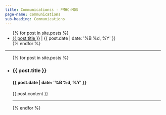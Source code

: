 ```yaml
---
title: Communicationss - PMHC-MDS
page-name: communications
sub-heading: Communications
---
```


<ul>
  {% for post in site.posts %}
    <li>
      <a href="#{{ post.url }}">{{ post.title }}</a><span> | {{ post.date | date: '%B %d, %Y' }}</span>
    </li>
  {% endfor %}
</ul>

<hr />
<div>
<ul class="l-communications-ul">
  {% for post in site.posts %}
    <li class="l-communications">
    <div id = "{{ post.url }}"><h3>{{ post.title }}</h3></div>
    <h4>{{ post.date | date: '%B %d, %Y' }}</h4>
	{{ post.content }}
	<hr />
</li>
  {% endfor %}
</ul>
</div>
